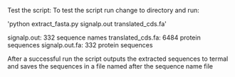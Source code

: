 Test the script:
To test the script run change to directory and run:

'python extract_fasta.py signalp.out translated_cds.fa'

  signalp.out:              332 sequence names
  translated_cds.fa:        6484 protein sequences 
  signalp.out.fa:           332 protein sequences

After a successful run the script outputs the extracted sequences to termal and saves the sequences in a file named after the sequence name file
